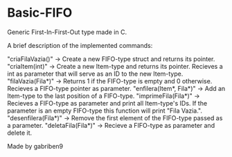 # Basic-FIFO
Generic First-In-First-Out type made in C.

A brief description of the implemented commands:

"criaFilaVazia()" -> Create a new FIFO-type struct and returns its pointer.
"criaItem(int)" -> Create a new Item-type and returns its pointer. Recieves a int as parameter that will serve as an ID to the new Item-type.
"filaVazia(Fila*)" -> Returns 1 if the FIFO-type is empty and 0 otherwise. Recieves a FIFO-type pointer as parameter.
"enfilera(Item*, Fila*)" -> Add an Item-type to the last position of a FIFO-type.
"imprimeFila(Fila*)" -> Recieves a FIFO-type as parameter and print all Item-type's IDs. If the parameter is an empty FIFO-type this function will print "Fila Vazia.".
"desenfilera(Fila*)" -> Remove the first element of the FIFO-type passed as a parameter.
"deletaFila(Fila*)" -> Recieve a FIFO-type as parameter and delete it. 

Made by gabriben9
